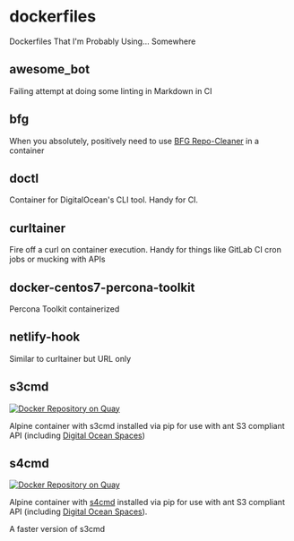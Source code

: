 # dockerfiles
Dockerfiles That I'm Probably Using... Somewhere

## awesome_bot

Failing attempt at doing some linting in Markdown in CI

## bfg

When you absolutely, positively need to use [BFG Repo-Cleaner](https://rtyley.github.io/bfg-repo-cleaner/) in a container

## doctl

Container for DigitalOcean's CLI tool. Handy for CI.

## curltainer

Fire off a curl on container execution. Handy for things like GitLab CI cron jobs or mucking with APIs

## docker-centos7-percona-toolkit

Percona Toolkit containerized

## netlify-hook

Similar to curltainer but URL only

## s3cmd

[![Docker Repository on Quay](https://quay.io/repository/chrisshort/s3cmd/status "Docker Repository on Quay")](https://quay.io/repository/chrisshort/s3cmd)

Alpine container with s3cmd installed via pip for use with ant S3 compliant API (including [Digital Ocean Spaces](https://www.digitalocean.com/docs/spaces/resources/s3cmd/))

## s4cmd

[![Docker Repository on Quay](https://quay.io/repository/chrisshort/s4cmd/status "Docker Repository on Quay")](https://quay.io/repository/chrisshort/s4cmd)

Alpine container with [s4cmd](https://github.com/bloomreach/s4cmd) installed via pip for use with ant S3 compliant API (including [Digital Ocean Spaces](https://www.digitalocean.com/docs/spaces/resources/s3cmd/)).

A faster version of s3cmd